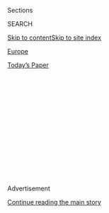 <div id="app">

<div>

<div>

<div>

<div class="NYTAppHideMasthead css-1q2w90k e1suatyy0">

<div class="section css-ui9rw0 e1suatyy2">

<div class="css-eph4ug er09x8g0">

<div class="css-6n7j50">

</div>

<span class="css-1dv1kvn">Sections</span>

<div class="css-10488qs">

<span class="css-1dv1kvn">SEARCH</span>

</div>

[Skip to content](#site-content)[Skip to site
index](#site-index)

</div>

<div id="masthead-section-label" class="css-1wr3we4 eaxe0e00">

[Europe](https://www.nytimes.com/section/world/europe)

</div>

<div class="css-10698na e1huz5gh0">

</div>

</div>

<div id="masthead-bar-one" class="section hasLinks css-15hmgas e1csuq9d3">

<div class="css-uqyvli e1csuq9d0">

</div>

<div class="css-1uqjmks e1csuq9d1">

</div>

<div class="css-9e9ivx">

[](https://myaccount.nytimes.com/auth/login?response_type=cookie&client_id=vi)

</div>

<div class="css-1bvtpon e1csuq9d2">

[Today’s
Paper](https://www.nytimes.com/section/todayspaper)

</div>

</div>

</div>

</div>

<div data-aria-hidden="false">

<div id="site-content" data-role="main">

<div>

<div class="css-1aor85t" style="opacity:0.000000001;z-index:-1;visibility:hidden">

<div class="css-1hqnpie">

<div class="css-epjblv">

<span class="css-17xtcya">[Europe](/section/world/europe)</span><span class="css-x15j1o">|</span><span class="css-fwqvlz">Two
Suspected Russian Agents Among 14 Convicted in Montenegro Coup
Plot</span>

</div>

<div class="css-k008qs">

<div class="css-1iwv8en">

<span class="css-18z7m18"></span>

<div>

</div>

</div>

<span class="css-1n6z4y">https://nyti.ms/2VTzGN2</span>

<div class="css-1705lsu">

<div class="css-4xjgmj">

<div class="css-4skfbu" data-role="toolbar" data-aria-label="Social Media Share buttons, Save button, and Comments Panel with current comment count" data-testid="share-tools">

  - 
  - 
  - 
  - 
    
    <div class="css-6n7j50">
    
    </div>

  - 

</div>

</div>

</div>

</div>

</div>

</div>

<div id="NYT_TOP_BANNER_REGION" class="css-13pd83m">

</div>

<div id="top-wrapper" class="css-1sy8kpn">

<div id="top-slug" class="css-l9onyx">

Advertisement

</div>

[Continue reading the main
story](#after-top)

<div class="ad top-wrapper" style="text-align:center;height:100%;display:block;min-height:250px">

<div id="top" class="place-ad" data-position="top" data-size-key="top">

</div>

</div>

<div id="after-top">

</div>

</div>

<div id="sponsor-wrapper" class="css-1hyfx7x">

<div id="sponsor-slug" class="css-19vbshk">

Supported by

</div>

[Continue reading the main
story](#after-sponsor)

<div id="sponsor" class="ad sponsor-wrapper" style="text-align:center;height:100%;display:block">

</div>

<div id="after-sponsor">

</div>

</div>

<div class="css-1vkm6nb ehdk2mb0">

# Two Suspected Russian Agents Among 14 Convicted in Montenegro Coup Plot

</div>

<div class="css-79elbk" data-testid="photoviewer-wrapper">

<div class="css-z3e15g" data-testid="photoviewer-wrapper-hidden">

</div>

<div class="css-1a48zt4 ehw59r15" data-testid="photoviewer-children">

![<span class="css-16f3y1r e13ogyst0" data-aria-hidden="true">Police
officers stand guard on Thursday in front of the High Court in
Podgorica, Montenegro, where the 14 defendants were
sentenced.</span><span class="css-cnj6d5 e1z0qqy90" itemprop="copyrightHolder"><span class="css-1ly73wi e1tej78p0">Credit...</span><span><span>Boris
Pejovic/EPA, via
Shutterstock</span></span></span>](https://static01.nyt.com/images/2019/05/10/world/10montenegro1/merlin_154604499_93517224-cef9-4011-a273-ccd953b111c8-articleLarge.jpg?quality=75&auto=webp&disable=upscale)

</div>

</div>

<div class="css-xt80pu e12qa4dv0">

<div class="css-18e8msd">

<div class="css-vp77d3 epjyd6m0">

<div class="css-1baulvz">

By [<span class="css-1baulvz" itemprop="name">Andrew E.
Kramer</span>](https://www.nytimes.com/by/andrew-e-kramer) and
<span class="css-1baulvz last-byline" itemprop="name">Joseph
Orovic</span>

</div>

</div>

  - May 9,
    2019

  - 
    
    <div class="css-4xjgmj">
    
    <div class="css-d8bdto" data-role="toolbar" data-aria-label="Social Media Share buttons, Save button, and Comments Panel with current comment count" data-testid="share-tools">
    
      - 
      - 
      - 
      - 
        
        <div class="css-6n7j50">
        
        </div>
    
      - 
    
    </div>
    
    </div>

</div>

</div>

<div class="section meteredContent css-1r7ky0e" name="articleBody" itemprop="articleBody">

<div class="css-1fanzo5 StoryBodyCompanionColumn">

<div class="css-53u6y8">

A court in Montenegro on Thursday found 14 people, including two
Russians suspected of being spies, guilty of plotting a coup in 2016 to
prevent the tiny Balkan country from joining NATO.

Prosecutors did not directly accuse the Russians of working for Moscow,
but the case turned up possible evidence of an operation by the Russian
military intelligence agency formerly known as the G.R.U. of using a
nerve agent to [poison a former Russian spy living in
Britain](https://www.nytimes.com/2018/09/09/world/europe/sergei-skripal-russian-spy-poisoning.html)
last year and numerous other operations in the West. The agency has also
been accused of [interfering in the United States
election](https://www.nytimes.com/interactive/2018/07/13/us/politics/how-russia-hacked-the-2016-presidential-election.html?action=click&module=RelatedCoverage&pgtype=Article&region=Footer)
in 2016.

The Russians, who were tried in absentia and are believed to be in
Russia, “knowingly tried to terrorize Montenegrins, attack others,
threaten and hurt basic constitutional and social structures,” the
judge, Susana Mugosa, said on Thursday in court in Podgorica, the
capital.

Judge Mugosa sentenced the two, who were referred to throughout the
trial by the pseudonyms on their fake passports, Eduard V. Shirokov and
Vladimir N. Popov, to 15 and 12 years in prison. It is unlikely they
will serve the terms.

</div>

</div>

<div class="css-1fanzo5 StoryBodyCompanionColumn">

<div class="css-53u6y8">

Two Montenegrin politicians accused of coordinating with them to disrupt
a parliamentary election in October 2016, Andrija Mandic and Milan
Knezevic, were each sentenced to five years in prison. The other
sentences ranged from parole to eight years in prison.

The 2016 parliamentary vote in Montenegro, formerly a part of
Yugoslavia, was viewed as a referendum on membership in NATO, which had
been agreed to but had not yet taken effect. On the eve of the vote,
more than 20 Serbian nationalists and others were arrested, and
eventually 14 people were [accused of plotting to disrupt the
election](https://www.nytimes.com/2016/11/26/world/europe/finger-pointed-at-russians-in-alleged-coup-plot-in-montenegro.html)
and install an anti-NATO government.

Instead, the governing Democratic Party of Socialists fared well enough
to remain in power, and the country joined the alliance in 2017.

</div>

</div>

<div class="css-79elbk" data-testid="photoviewer-wrapper">

<div class="css-z3e15g" data-testid="photoviewer-wrapper-hidden">

</div>

<div class="css-1a48zt4 ehw59r15" data-testid="photoviewer-children">

![<span class="css-16f3y1r e13ogyst0" data-aria-hidden="true">Opposition
leaders from Montenegro’s Democratic Front, Andrija Mandic, left, and
Milan Knezevic, were accused of coordinating with others to disrupt a
parliamentary election and were each sentenced to five years in
prison.</span><span class="css-cnj6d5 e1z0qqy90" itemprop="copyrightHolder"><span class="css-1ly73wi e1tej78p0">Credit...</span><span>Savo
Prelevic/Agence France-Presse — Getty
Images</span></span>](https://static01.nyt.com/images/2019/05/10/world/10montenegro2/merlin_154608882_e28f71d0-49bb-41e1-a5d6-9571b4875b34-articleLarge.jpg?quality=75&auto=webp&disable=upscale)

</div>

</div>

<div class="css-1fanzo5 StoryBodyCompanionColumn">

<div class="css-53u6y8">

The trial in Montenegro bolstered the case made by [Western intelligence
agencies and
prosecutors](https://www.nytimes.com/2018/07/13/us/politics/mueller-indictment-russian-intelligence-hacking.html)
that Russia has sought to undermine rival powers by [sowing dissension
among
allies](https://www.nytimes.com/2017/11/15/world/europe/russia-brexit-twitter-facebook.html),
disrupting elections and fueling separatist movements.

</div>

</div>

<div class="css-1fanzo5 StoryBodyCompanionColumn">

<div class="css-53u6y8">

Often at the heart of those allegations is the ruthless and effective
agency formerly called the G.R.U., and now known as the G.U., or Main
Directorate. For years it was a black box to foreign governments, but
its activities have spilled into the open in recent years with a flurry
of operations in the West.

Evidence introduced at the trial showed that the two Russian defendants
used crude but effective spycraft, asking one recruit to save a secret
number on his cellphone as “taxi for the hotel” and to arrange a
clandestine meeting with “an invitation to grab a beer.”

The case roiled politics in Montenegro, which has a population of about
600,000 people. The government called it evidence of a threat to
democracy, with critics and defense lawyers saying it was an effort by
the president, Milo Djukanovic, to attack domestic political opponents.

People who disputed the Kremlin connection said the evidence showed such
bungling that it could not have been a true Russian espionage plot.
Money for the coup plot, for example, was wired by Western Union using
the headquarters of the G.R.U. in Moscow as the sender’s address.

“If Russia wanted to organize a coup here, they could do it in 20
minutes,” Mr. Knezevic, one of the defendants and head of an opposition
party, said in an interview last fall. “Nobody believes in this coup
besides the special prosecutor.”

But reckless operations easily unraveled by Western intelligence
agencies have been a hallmark of recent G.R.U. activities, and in
Montenegro the apparent incompetence of the Russians and those
interacting with them did not convince the judge of innocence.

</div>

</div>

<div class="css-1fanzo5 StoryBodyCompanionColumn">

<div class="css-53u6y8">

Awakened to the range and recklessness of the G.R.U.’s activities,
Western governments are retaliating. In 2018, more than 150 Russian
diplomats were expelled from different countries as punishment for the
nerve agent attack in Salisbury, England, on a former G.R.U. officer,
Sergei V. Skripal. In October, officials in the Netherlands, Britain and
the United States accused the agency of a string of [cyberattacks
against Western
institutions](https://www.nytimes.com/2018/10/04/us/politics/russia-hacks-doping-poisoning.html).

</div>

</div>

<div class="css-79elbk" data-testid="photoviewer-wrapper">

<div class="css-z3e15g" data-testid="photoviewer-wrapper-hidden">

</div>

<div class="css-1a48zt4 ehw59r15" data-testid="photoviewer-children">

<div class="css-1xdhyk6 erfvjey0">

<span class="css-1ly73wi e1tej78p0">Image</span>

<div class="css-zjzyr8">

<div data-testid="lazyimage-container" style="height:259.7111111111111px">

</div>

</div>

</div>

<span class="css-16f3y1r e13ogyst0" data-aria-hidden="true">Montenegrin
police officers escorting people suspected of planning armed attacks
after the parliamentary vote in Podgorica, Montenegro, in
2016.</span><span class="css-cnj6d5 e1z0qqy90" itemprop="copyrightHolder"><span class="css-1ly73wi e1tej78p0">Credit...</span><span>Darko
Vojinovic/Associated Press</span></span>

</div>

</div>

<div class="css-1fanzo5 StoryBodyCompanionColumn">

<div class="css-53u6y8">

After prosecutors indicted the two Russians in 2017, they released
images of their passports, which showed that the photograph of the
supposed Mr. Shirokov matched that of a former Russian military attaché
to Poland, Eduard Shishmakov, whom the Poles had expelled for spying.

Suspicions of Russian intelligence ties grew last year, after two
Russian men, whom the British government called G.R.U. agents, were
accused in the nerve agent attack on Mr. Skripal. He and three other
people who were exposed to the agent survived, [but one woman
died](https://www.nytimes.com/2018/07/08/world/europe/uk-dawn-sturgess-novichok-salisbury.html).

The two Russians accused in the Skripal case had nine-digit passport
numbers that were just three apart, and the “Shirokov” passport in the
Montenegro case was separated from one of them by just 26. Bellingcat, a
group analyzing open-source information about intelligence activities,
[pointed to the similar
numbers](https://www.bellingcat.com/news/uk-and-europe/2018/09/20/skripal-suspects-confirmed-gru-operatives-prior-european-operations-disclosed/)
as evidence that they had been obtained by the Russian spy agency.

Mr. Shishmakov plotted the coup with a Serbian nationalist, Sasa
Sindjelic, and members of the Democratic Front, an alliance of
right-wing parties, prosecutors said. Mr. Sindjelic became a witness for
prosecutors and was not charged. After the trial, he
[recanted](https://balkaninsight.com/2019/03/12/montenegro-witness-retracts-coup-plot-testimony/)his
testimony.

The plan was to claim electoral fraud on the day of the voting and seize
the Parliament building, Mr. Sindjelic testified. He described
precautions like storing a sensitive phone number under a bland listing
and using code for meetings, and he said the Russians had given him
encrypted telephones and the equivalent of about $200,000 to plan the
coup.

“I was giving away money like Santa Claus,” Mr. Sindjelic testified at
the trial. He said he had even considered keeping receipts for all the
money he was disbursing.

</div>

</div>

<div class="css-1fanzo5 StoryBodyCompanionColumn">

<div class="css-53u6y8">

“I asked if people needed to sign a piece of paper confirming they took
the money,” Mr. Sindjelic testified.

In this instance, at least, caution prevailed. He said the Russians told
him not to.

</div>

</div>

</div>

<div>

</div>

<div>

</div>

<div>

</div>

<div>

<div id="bottom-wrapper" class="css-1ede5it">

<div id="bottom-slug" class="css-l9onyx">

Advertisement

</div>

[Continue reading the main
story](#after-bottom)

<div id="bottom" class="ad bottom-wrapper" style="text-align:center;height:100%;display:block;min-height:90px">

</div>

<div id="after-bottom">

</div>

</div>

</div>

</div>

</div>

## Site Index

<div>

</div>

## Site Information Navigation

  - [© <span>2020</span> <span>The New York Times
    Company</span>](https://help.nytimes.com/hc/en-us/articles/115014792127-Copyright-notice)

<!-- end list -->

  - [NYTCo](https://www.nytco.com/)
  - [Contact
    Us](https://help.nytimes.com/hc/en-us/articles/115015385887-Contact-Us)
  - [Work with us](https://www.nytco.com/careers/)
  - [Advertise](https://nytmediakit.com/)
  - [T Brand Studio](http://www.tbrandstudio.com/)
  - [Your Ad
    Choices](https://www.nytimes.com/privacy/cookie-policy#how-do-i-manage-trackers)
  - [Privacy](https://www.nytimes.com/privacy)
  - [Terms of
    Service](https://help.nytimes.com/hc/en-us/articles/115014893428-Terms-of-service)
  - [Terms of
    Sale](https://help.nytimes.com/hc/en-us/articles/115014893968-Terms-of-sale)
  - [Site
    Map](https://spiderbites.nytimes.com)
  - [Help](https://help.nytimes.com/hc/en-us)
  - [Subscriptions](https://www.nytimes.com/subscription?campaignId=37WXW)

</div>

</div>

</div>

</div>
